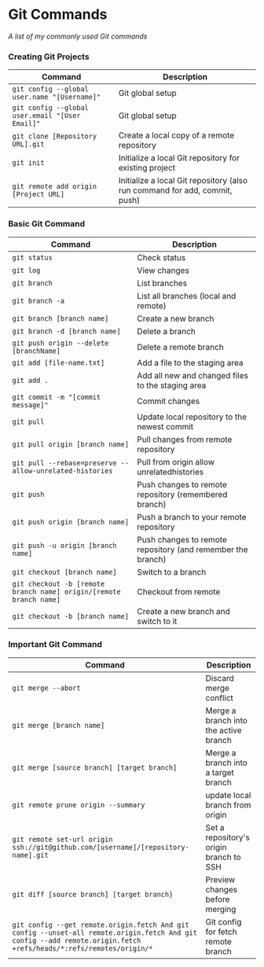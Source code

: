 Git Commands
============

_A list of my commonly used Git commands_

### Creating Git Projects

| Command | Description |
| ------- | ----------- |
| `git config --global user.name "[Username]"` | Git global setup |
| `git config --global user.email "[User Email]"` | Git global setup |
| `git clone [Repository URL].git` | Create a local copy of a remote repository |
| `git init` | Initialize a local Git repository for existing project |
| `git remote add origin [Project URL]` | Initialize a local Git repository (also run command for add, commit, push) |

### Basic Git Command

| Command | Description |
| ------- | ----------- |
| `git status` | Check status |
| `git log` | View changes |
| `git branch` | List branches |
| `git branch -a` | List all branches (local and remote) |
| `git branch [branch name]` | Create a new branch |
| `git branch -d [branch name]` | Delete a branch |
| `git push origin --delete [branchName]` | Delete a remote branch |
| `git add [file-name.txt]` | Add a file to the staging area |
| `git add .` | Add all new and changed files to the staging area |
| `git commit -m "[commit message]"` | Commit changes |
| `git pull` | Update local repository to the newest commit |
| `git pull origin [branch name]` | Pull changes from remote repository |
| `git pull --rebase=preserve --allow-unrelated-histories` | Pull from origin allow unrelatedhistories |
| `git push` | Push changes to remote repository (remembered branch) |
| `git push origin [branch name]` | Push a branch to your remote repository |
| `git push -u origin [branch name]` | Push changes to remote repository (and remember the branch) |
| `git checkout [branch name]` | Switch to a branch |
| `git checkout -b [remote branch name] origin/[remote branch name]` | Checkout from remote |
| `git checkout -b [branch name]` | Create a new branch and switch to it |

### Important Git Command

| Command | Description |
| ------- | ----------- |
| `git merge --abort` | Discard merge conflict |
| `git merge [branch name]` | Merge a branch into the active branch |
| `git merge [source branch] [target branch]` | Merge a branch into a target branch |
| `git remote prune origin --summary` | update local branch from origin |
| `git remote set-url origin ssh://git@github.com/[username]/[repository-name].git` | Set a repository's origin branch to SSH |
| `git diff [source branch] [target branch}` | Preview changes before merging |
| `git config --get remote.origin.fetch And git config --unset-all remote.origin.fetch And git config --add remote.origin.fetch +refs/heads/*:refs/remotes/origin/*` | Git config for fetch remote branch  |


